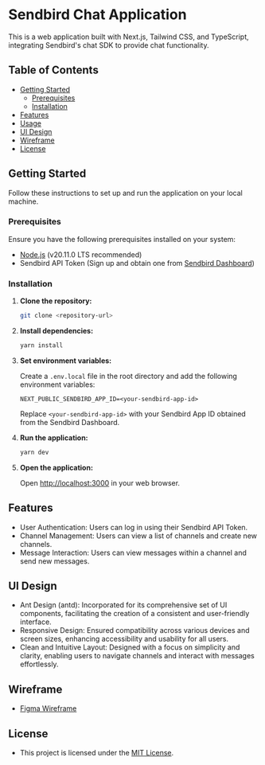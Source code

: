 # Sendbird Chat Application

This is a web application built with Next.js, Tailwind CSS, and TypeScript, integrating Sendbird's chat SDK to provide
chat functionality.

## Table of Contents

- [Getting Started](#getting-started)
    - [Prerequisites](#prerequisites)
    - [Installation](#installation)
- [Features](#features)
- [Usage](#usage)
- [UI Design](#ui-design)
- [Wireframe](#wireframe)
- [License](#license)

## Getting Started

Follow these instructions to set up and run the application on your local machine.

### Prerequisites

Ensure you have the following prerequisites installed on your system:

- [Node.js](https://nodejs.org/en/download/) (v20.11.0 LTS recommended)
- Sendbird API Token (Sign up and obtain one from [Sendbird Dashboard](https://dashboard.sendbird.com/auth/signin))

### Installation

1. **Clone the repository:**

   ```bash
   git clone <repository-url>
   ```
2. **Install dependencies:**

   ```bash
   yarn install
   ```
3. **Set environment variables:**

   Create a `.env.local` file in the root directory and add the following environment variables:

   ```env
   NEXT_PUBLIC_SENDBIRD_APP_ID=<your-sendbird-app-id>
   ```
   Replace `<your-sendbird-app-id>` with your Sendbird App ID obtained from the Sendbird Dashboard.
4. **Run the application:**

   ```bash
   yarn dev
   ```
5. **Open the application:**

   Open [http://localhost:3000](http://localhost:3000) in your web browser.

## Features

- User Authentication: Users can log in using their Sendbird API Token.
- Channel Management: Users can view a list of channels and create new channels.
- Message Interaction: Users can view messages within a channel and send new messages.

## UI Design

- Ant Design (antd): Incorporated for its comprehensive set of UI components, facilitating the creation of a consistent
  and user-friendly interface.
- Responsive Design: Ensured compatibility across various devices and screen sizes, enhancing accessibility and
  usability for all users.
- Clean and Intuitive Layout: Designed with a focus on simplicity and clarity, enabling users to navigate channels and
  interact with messages effortlessly.

## Wireframe

- [Figma Wireframe](https://www.figma.com/file/6hmzKmRtSLGrsp6wN2y5MT/sendbird-chat-sdk?type=design&node-id=0-1&mode=design&t=qROEtSMZVxnLiRUf-0)

## License

- This project is licensed under the [MIT License](https://github.com/paigekim29/sendbird-chat-sdk/blob/main/LICENSE).